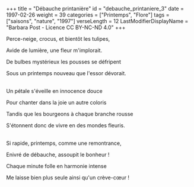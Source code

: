 +++
title = "Débauche printanière"
id = "debauche_printaniere_3"
date = 1997-02-26
weight = 39
categories = ["Printemps", "Flore"]
tags = ["saisons", "nature", "1997"]
verseLength = 12
LastModifierDisplayName = "Barbara Post - Licence CC BY-NC-ND 4.0"
+++

Perce-neige, crocus, et bientôt les tulipes,

Avide de lumière, une fleur m'implorait.

De bulbes mystérieux les pousses se défripent

Sous un printemps nouveau que l'essor dévorait.

 \
Un pétale s'éveille en innocence douce

Pour chanter dans la joie un autre coloris

Tandis que les bourgeons à chaque branche rousse

S'étonnent donc de vivre en des mondes fleuris.

 \
Si rapide, printemps, comme une remontrance,

Enivré de débauche, assoupit le bonheur !

Chaque minute folle en harmonie intense

Me laisse bien plus seule ainsi qu'un crève-cœur !

